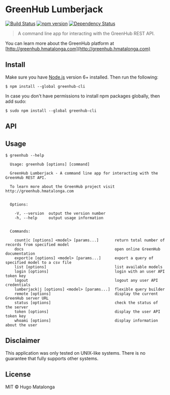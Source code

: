 # GreenHub Lumberjack

[![Build Status](https://travis-ci.org/greenhub-project/lumberjack.svg?branch=master)](https://travis-ci.org/greenhub-project/lumberjack)
[![npm version](https://badge.fury.io/js/greenhub-cli.svg)](https://badge.fury.io/js/greenhub-cli)
[![Dependency Status](https://david-dm.org/greenhub-project/lumberjack.svg)](https://david-dm.org/greenhub-project/lumberjack)

> A command line app for interacting with the GreenHub REST API.

You can learn more about the GreenHub platform at [http://greenhub.hmatalonga.com](http://greenhub.hmatalonga.com)

## Install

Make sure you have [Node.js](https://nodejs.org) version 6+ installed. Then run the following:

```
$ npm install --global greenhub-cli
```

In case you don't have permissions to install npm packages globally, then add sudo:

```
$ sudo npm install --global greenhub-cli
```

## API

## Usage

```
$ greenhub --help

  Usage: greenhub [options] [command]

  GreenHub Lumberjack - A command line app for interacting with the GreenHub REST API.

  To learn more about the GreenHub project visit http://greenhub.hmatalonga.com


  Options:

    -V, --version  output the version number
    -h, --help     output usage information


  Commands:

    count|c [options] <model> [params...]       return total number of records from specified model
    docs                                        open online GreenHub documentation
    export|e [options] <model> [params...]      export a query of specified model to a csv file
    list [options]                              list available models
    login [options]                             login with an user API token key
    logout                                      logout any user API credentials
    lumberjack|j [options] <model> [params...]  flexible query builder
    remote [options]                            display the current GreenHub server URL
    status [options]                            check the status of the server
    token [options]                             display the user API token key
    whoami [options]                            display information about the user
```

## Disclaimer

This application was only tested on UNIX-like systems. There is no guarantee that fully supports other systems.

## License
MIT © Hugo Matalonga
